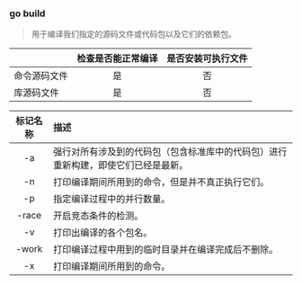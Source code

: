 ### go build

>   用于编译我们指定的源码文件或代码包以及它们的依赖包。

|              | 检查是否能正常编译 | 是否安装可执行文件 |
| :----------- | :----------------: | :----------------: |
| 命令源码文件 |         是         |         否         |
| 库源码文件   |         是         |         否         |



| 标记名称 | 描述                                                         |
| :------: | :----------------------------------------------------------- |
|    -a    | 强行对所有涉及到的代码包（包含标准库中的代码包）进行重新构建，即使它们已经是最新。 |
|    -n    | 打印编译期间所用到的命令，但是并不真正执行它们。             |
|    -p    | 指定编译过程中的并行数量。                                   |
|  -race   | 开启竞态条件的检测。                                         |
|    -v    | 打印出编译的各个包名。                                       |
|  -work   | 打印编译过程中用到的临时目录并在编译完成后不删除。           |
|    -x    | 打印编译期间所用到的命令。                                   |
